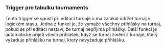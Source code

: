 
### Trigger pro tabulku tournaments

Tento trigger se spustí při editaci turnaje a má za úkol udržet turnaj v logickém stavu.
Jedna z funkcí je, že vymaže všechny přihlášky na turnaj, pokud se při editaci nastaví,
že turnaj nepřijímá přihlášky.
Další funkcí je automatické přijetí všech přihlášek, když se turnaj změní z turnaje,
který vyžaduje přihlášku na turnaj, který nevyžaduje přihlášku.

